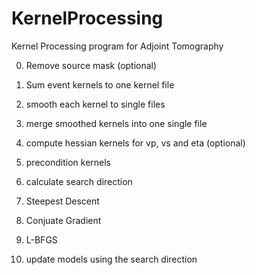 # KernelProcessing
Kernel Processing program for Adjoint Tomography

0. Remove source mask (optional)

1. Sum event kernels to one kernel file

2. smooth each kernel to single files

3. merge smoothed kernels into one single file

4. compute hessian kernels for vp, vs and eta (optional)

5. precondition kernels

6. calculate search direction
  0. Steepest Descent
  1. Conjuate Gradient
  2. L-BFGS

7. update models using the search direction

